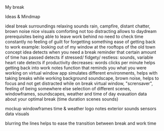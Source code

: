  My break

Ideas & Mindmap

ideal break
surroundings
relaxing sounds
rain, campfire, distant chatter, brown noise
nice visuals
comforting
not too distracting
allows to daydream
prerequisites
being able to leave work behind
no need to check time constantly
no feeling of guilt for forgetting something
ease of getting back to work
example:
looking out of my window at the rooftops of the old town
concept idea
detects when you need a break
reminder that certain amount of time has passed
detects if stressed/ fidgety/ restless: sounds, variable heart rate
detects if productivity decreases: words clicks per minute
helps getting back into work
notes function that reminds you what you were working on
virtual window app simulates different environments, helps with taking breaks
while working
background soundscape, brown noise, helps to focus and not get distracted
while on break
virtual window, "scrensaver", feeling of being somewhere else
selection of different scenes, windowframes, soundscapes, weather and time of day
evauation
data about your optimal break (time duration scenes sounds)

mockup
windowframes
time & weather
logo
notes
exterior
sounds
sensors
data
visuals

blurring the lines
helps to ease the transition between break and work time